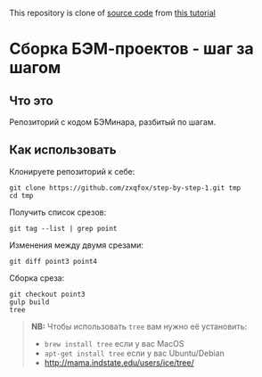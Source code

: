 This repository is clone of [source code](https://github.com/qfox/step-by-step-1) from [this tutorial](https://www.youtube.com/watch?v=l1G425VcUUg)

# Сборка БЭМ-проектов - шаг за шагом

## Что это

Репозиторий с кодом БЭМинара, разбитый по шагам.

## Как использовать

Клонируете репозиторий к себе:

```
git clone https://github.com/zxqfox/step-by-step-1.git tmp
cd tmp
```

Получить список срезов:

```
git tag --list | grep point
```

Изменения между двумя срезами:

```
git diff point3 point4
```

Сборка среза:

```
git checkout point3
gulp build
tree
```

>**NB:** Чтобы использовать `tree` вам нужно её установить:
> - `brew install tree` если у вас MacOS
> - `apt-get install tree` если у вас Ubuntu/Debian
> - http://mama.indstate.edu/users/ice/tree/

